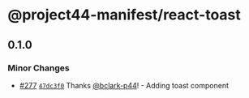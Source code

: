 # @project44-manifest/react-toast

## 0.1.0

### Minor Changes

- [#277](https://github.com/project44/manifest/pull/277)
  [`47dc3f0`](https://github.com/project44/manifest/commit/47dc3f0871a23f4048867616d75c226f4eb2baf6)
  Thanks [@bclark-p44](https://github.com/bclark-p44)! - Adding toast component
